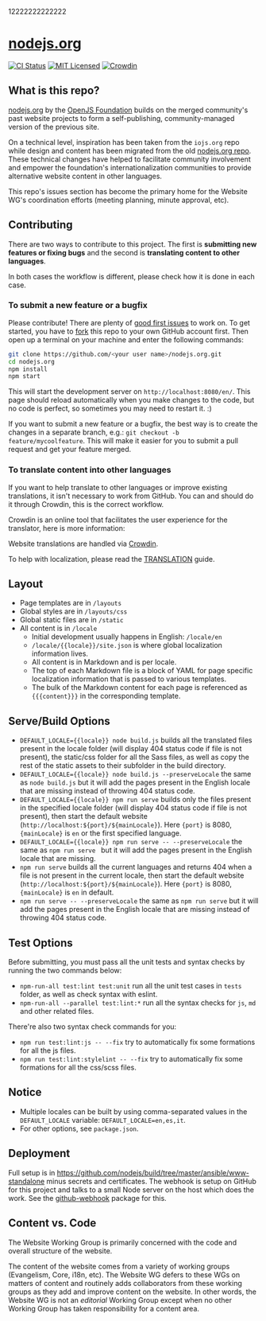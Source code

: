 12222222222222


# [nodejs.org](https://nodejs.org/)

[![CI Status](https://github.com/nodejs/nodejs.org/actions/workflows/ci.yml/badge.svg)](https://github.com/nodejs/nodejs.org/actions/workflows/ci.yml?query=branch%3Amain)
[![MIT Licensed](https://img.shields.io/badge/license-MIT-blue)](LICENSE)
[![Crowdin](https://badges.crowdin.net/nodejs-website/localized.svg)](https://crowdin.com/project/nodejs-website)

## What is this repo?

[nodejs.org](https://nodejs.org/) by the [OpenJS Foundation](https://openjsf.org/) builds on the merged community's past website projects to form a self-publishing, community-managed version of the previous site.

On a technical level, inspiration has been taken from the `iojs.org` repo while design and content has been migrated from the old [nodejs.org repo](https://github.com/nodejs/nodejs.org-archive). These technical changes have helped to facilitate community involvement and empower the foundation's internationalization communities to provide alternative website content in other languages.

This repo's issues section has become the primary home for the Website WG's coordination efforts (meeting planning, minute approval, etc).

## Contributing

There are two ways to contribute to this project. The first is **submitting new features or fixing bugs** and the second is **translating content to other languages**.

In both cases the workflow is different, please check how it is done in each case.

### To submit a new feature or a bugfix

Please contribute! There are plenty of [good first issues](https://github.com/nodejs/nodejs.org/labels/good%20first%20issue) to work on. To get started, you have to [fork](https://github.com/nodejs/nodejs.org/fork) this repo to your own GitHub account first. Then open up a terminal on your machine and enter the following commands:

```bash
git clone https://github.com/<your user name>/nodejs.org.git
cd nodejs.org
npm install
npm start
```

This will start the development server on `http://localhost:8080/en/`. This page should reload automatically when you make changes to the code, but no code is perfect, so sometimes you may need to restart it. :)

If you want to submit a new feature or a bugfix, the best way is to create the changes in a separate branch, e.g.: `git checkout -b feature/mycoolfeature`. This will make it easier for you to submit a pull request and get your feature merged.

### To translate content into other languages

If you want to help translate to other languages or improve existing translations, it isn't necessary to work from GitHub. You can and should do it through Crowdin, this is the correct workflow.

Crowdin is an online tool that facilitates the user experience for the translator, here is more information:

Website translations are handled via [Crowdin](https://crowdin.com/project/nodejs-website).

To help with localization, please read the [TRANSLATION](TRANSLATION.md) guide.

## Layout

* Page templates are in `/layouts`
* Global styles are in `/layouts/css`
* Global static files are in `/static`
* All content is in `/locale`
  * Initial development usually happens in English: `/locale/en`
  * `/locale/{{locale}}/site.json` is where global localization information lives.
  * All content is in Markdown and is per locale.
  * The top of each Markdown file is a block of YAML for page specific localization information that is passed to various templates.
  * The bulk of the Markdown content for each page is referenced as `{{{content}}}` in the corresponding template.

## Serve/Build Options

* `DEFAULT_LOCALE={{locale}} node build.js` builds all the translated files present in the locale folder (will display 404 status code if file is not present), the static/css folder for all the Sass files, as well as copy the rest of the static assets to their subfolder in the build directory.
* `DEFAULT_LOCALE={{locale}} node build.js --preserveLocale` the same as `node build.js` but it will add the pages present in the English locale that are missing instead of throwing 404 status code.
* `DEFAULT_LOCALE={{locale}} npm run serve` builds only the files present in the specified locale folder (will display 404 status code if file is not present), then start the default website (`http://localhost:${port}/${mainLocale}`). Here `{port}` is 8080, `{mainLocale}` is `en` or the first specified language.
* `DEFAULT_LOCALE={{locale}} npm run serve -- --preserveLocale` the same as `npm run serve ` but it will add the pages present in the English locale that are missing.
* `npm run serve` builds all the current languages and returns 404 when a file is not present in the current locale, then start the default website (`http://localhost:${port}/${mainLocale}`). Here `{port}` is 8080, `{mainLocale}` is `en` in default.
* `npm run serve -- --preserveLocale` the same as `npm run serve` but it will add the pages present in the English locale that are missing instead of throwing 404 status code.

## Test Options

Before submitting, you must pass all the unit tests and syntax checks by running the two commands below:

* `npm-run-all test:lint test:unit` run all the unit test cases in `tests` folder, as well as check syntax with eslint.
* `npm-run-all --parallel test:lint:*` run all the syntax checks for `js`, `md` and other related files.

There're also two syntax check commands for you:
* `npm run test:lint:js -- --fix` try to automatically fix some formations for all the js files.
* `npm run test:lint:stylelint -- --fix` try to automatically fix some formations for all the css/scss files.

## Notice

* Multiple locales can be built by using comma-separated values in the `DEFAULT_LOCALE` variable: `DEFAULT_LOCALE=en,es,it`.
* For other options, see `package.json`.

## Deployment

Full setup is in <https://github.com/nodejs/build/tree/master/ansible/www-standalone> minus secrets and certificates. The webhook is setup on GitHub for this project and talks to a small Node server on the host which does the work. See the [github-webhook](https://github.com/rvagg/github-webhook) package for this.

## Content vs. Code

The Website Working Group is primarily concerned with the code and overall structure of the website.

The content of the website comes from a variety of working groups (Evangelism, Core, i18n, etc).
The Website WG defers to these WGs on matters of content and routinely adds collaborators from these
working groups as they add and improve content on the website. In other words, the Website WG is not
an *editorial* Working Group except when no other Working Group has taken responsibility for a
content area.
